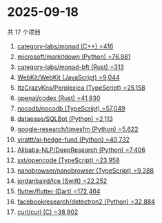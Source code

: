 # 2025-09-18

共 17 个项目

<!-- BEGIN GITHUB -->
<!-- 最后更新时间 2025-09-18 16:12:08 +0800 -->
1. [category-labs/monad (C++) ⭐416](https://github.com/category-labs/monad)
1. [microsoft/markitdown (Python) ⭐76,981](https://github.com/microsoft/markitdown)
1. [category-labs/monad-bft (Rust) ⭐313](https://github.com/category-labs/monad-bft)
1. [WebKit/WebKit (JavaScript) ⭐9,044](https://github.com/WebKit/WebKit)
1. [ItzCrazyKns/Perplexica (TypeScript) ⭐25,158](https://github.com/ItzCrazyKns/Perplexica)
1. [openai/codex (Rust) ⭐41,930](https://github.com/openai/codex)
1. [nocodb/nocodb (TypeScript) ⭐57,049](https://github.com/nocodb/nocodb)
1. [dataease/SQLBot (Python) ⭐2,113](https://github.com/dataease/SQLBot)
1. [google-research/timesfm (Python) ⭐5,622](https://github.com/google-research/timesfm)
1. [virattt/ai-hedge-fund (Python) ⭐40,732](https://github.com/virattt/ai-hedge-fund)
1. [Alibaba-NLP/DeepResearch (Python) ⭐7,406](https://github.com/Alibaba-NLP/DeepResearch)
1. [sst/opencode (TypeScript) ⭐23,958](https://github.com/sst/opencode)
1. [nanobrowser/nanobrowser (TypeScript) ⭐9,288](https://github.com/nanobrowser/nanobrowser)
1. [jordanbaird/Ice (Swift) ⭐22,252](https://github.com/jordanbaird/Ice)
1. [flutter/flutter (Dart) ⭐172,464](https://github.com/flutter/flutter)
1. [facebookresearch/detectron2 (Python) ⭐32,884](https://github.com/facebookresearch/detectron2)
1. [curl/curl (C) ⭐38,902](https://github.com/curl/curl)
<!-- END GITHUB -->